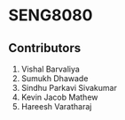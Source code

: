 # SENG8080


## Contributors
1. Vishal Barvaliya
2. Sumukh Dhawade
3. Sindhu Parkavi Sivakumar
4. Kevin Jacob Mathew
5. Hareesh Varatharaj

